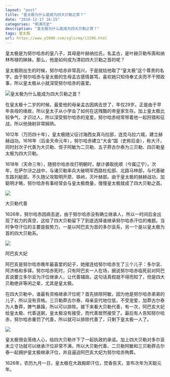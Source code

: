 ```yaml
---
layout: "post"
title: "皇太极为什么能成为四大贝勒之首？"
date: "2018-12-17 16:15"
categories: "明清历史"
description: "皇太极为什么能成为四大贝勒之首？"
tags: 皇太极
url: https://www.y5000.com/zgls/mq/11596.html
---
```






皇太极是为努尔哈赤的皇八子，其母是叶赫纳拉氏，名孟古，是叶赫贝勒布斋和纳林布禄的妹妹。那么，他是如何成为清初四大贝勒之首的呢？

皇太极刚出生的时候，努尔哈赤非常高兴，于是就给他取了“皇太极”这个尊贵的名字。由于努尔哈赤与皇太极的生母孟古感情甚笃，喜欢她只知侍奉丈夫而不干预政事，所以皇太极从小就深受努尔哈赤的喜爱。

![皇太极为什么能成为四大贝勒之首？](/uploads/allimg/170120/6-1F120113203P2.JPG)

在皇太极十二岁的时候，最爱他的母亲孟古因病去世了，年仅29岁。正是由于早年丧母的缘故，所以皇太子从小学会了如何在这残酷的帝皇家生存。加上皇太极比较争气，才识过人，所以深受努尔哈赤的宠爱。努尔哈赤经常带着他一起狩猎和征战，所以他骑射非常娴熟。

1612年（万历四十年），皇太极随父征讨海西女真乌拉部，连克乌拉六城，建立赫赫战功。1616年（后金天命元年），努尔哈赤建立“大金”国（史称后金），称大汗，同时封次子代善为大贝勒、侄子阿敏为二贝勒、五子莽古尔泰为三贝勒、四贝勒皇太极为四大贝勒。

1618年（天命三年），随努尔哈赤攻打明朝时，献计袭取抚顺（今属辽宁）。次年，在萨尔浒之战中，与诸贝勒率兵大破明军西路杜松部、北路马林部，与代善破东路刘綎部。不久随父攻取明开原、铁岭，灭叶赫部。由于皇太极的赫赫战功，加聪明才略，努尔哈赤有事经常会与皇太极商量，慢慢皇太极就成了四大贝勒之首。

![](https://img.y5000.com/uploads/allimg/170120/1142192c4-0.jpg)

大贝勒代善

1626年，努尔哈赤因病去逝，由于努尔哈赤没有确立继承人，所以一时间后金出现了权力的真空，这给了四大贝勒留下了到底选择谁继承努尔哈赤汗位的难题。当时争夺汗位的主要是股势力，一是以阿巴亥为首的多尔衮系，另一个是以皇太极为首的四大贝勒系。

![](https://img.y5000.com/uploads/allimg/170120/1142191241-1.jpg)

阿巴亥大妃

阿巴亥是努尔哈赤晚年最喜爱的妃子，她接连给努尔哈赤生了三个儿子：多尔衮、阿济格和多铎。努尔哈赤死时，只有阿巴亥一人在场，据说努尔哈赤临死前对阿巴亥说要立多尔衮为汗位继承人，让代善辅政。这句话真假就不得而知了，但是四大贝勒绝非等闲之辈，尤其是皇太极。

在四大贝勒中，谁最有资格继承汗位呢？首先排除阿敏，因为他是努尔哈赤弟弟的儿子，所以没有资格。三贝勒莽古尔泰，母亲衮代地位低，不受宠爱，加莽古尔泰为人鲁莽，脾气暴躁，所以可以排除。接下来看大贝勒代善，有一次，阿巴亥大妃给皇太极、代善送粥，皇太极没有接受，而代善居然接受了。最后有人告知努尔哈赤，努尔哈赤重罚了代善，所以就可以排除代善了，只剩下皇太极一人了。

![](https://img.y5000.com/uploads/allimg/170120/1142195201-2.jpg)

皇太极很会笼络人心，给四大贝勒许下了一起执政的承诺。加上四大贝勒对多尔衮未立寸功就可以继承汗位非常不满，所以大贝勒代善、二贝勒阿敏和三贝勒莽古尔泰一起拥护皇太极继承汗位，并且逼迫阿巴亥大妃为努尔哈赤殉葬。

1626年，农历九月一日，皇太极在大政殿即汗位，焚香告天，宣布次年为天聪元年。
